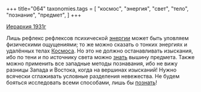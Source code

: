 +++
title="064"
taxonomies.tags = [
 "космос",
 "энергия",
 "свет",
 "тело",
 "познание",
 "предмет",
]
+++

[Иерархия 1931г](/agni/1931)

Лишь рефлекс рефлексов психической [энергии](/tags/[энергия](/tags/энергия)) может быть уловляем физическими ощущениями; то же можно сказать о тонких энергиях и удалённых телах [Космоса](/tags/космос). Но это не должно останавливать изыскания, ибо по тени и по источнику света можно [знать](/tags/познание) вышину предмета. Также можно применить все западные методы познавания, ибо не вижу разницы Запада и Востока, когда на вершинах изысканий! Нужно всячески сглаживать условные разделения невежества. Не будем бояться исследовать всеми способами, лишь бы [познать](/tags/познание)!   


